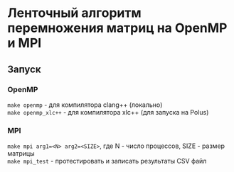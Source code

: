 # Ленточный алгоритм перемножения матриц на OpenMP и MPI

## Запуск

### OpenMP

`make openmp` - для компилятора clang++ (локально)    
`make openmp_xlc++` - для компилятора xlc++ (для запуска на Polus)   

### MPI

`make mpi arg1=<N> arg2=<SIZE>`, где N - число процессов, SIZE - размер матрицы     
`make mpi_test` - протестировать и записать результаты CSV файл
